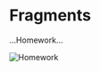 # Fragments

...Homework...

![Homework](https://user-images.githubusercontent.com/47654208/111636597-be6bd100-8820-11eb-8363-d9836f126e05.gif)
